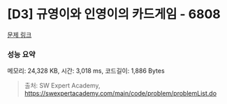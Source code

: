 # [D3] 규영이와 인영이의 카드게임 - 6808 

[문제 링크](https://swexpertacademy.com/main/code/problem/problemDetail.do?contestProbId=AWgv9va6HnkDFAW0) 

### 성능 요약

메모리: 24,328 KB, 시간: 3,018 ms, 코드길이: 1,886 Bytes



> 출처: SW Expert Academy, https://swexpertacademy.com/main/code/problem/problemList.do